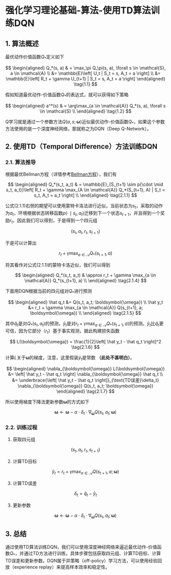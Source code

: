 # 强化学习理论基础-算法-使用TD算法训练DQN

## 1. 算法概述

最优动作价值函数$Q_*$定义如下

$$
\begin{aligned}
  Q_*(s, a) & = \max_\pi Q_\pi(s, a), \forall s \in \mathcal{S}, a \in \mathcal{A} \\
  &= \mathbb{E}\left[ U_t | S_t = s, A_t = a \right] \\
  &= \mathbb{E}\left[ R_t + \gamma U_{t+1} | S_t = s, A_t = a \right]
\end{aligned} \tag{1.1}
$$

假如知道最优动作-价值函数$Q_*$的表达式，就可以获得如下策略

$$
\begin{aligned}
  a^*(s) & = \arg\max_{a \in \mathcal{A}} Q_*(s, a), \forall s \in \mathcal{S} \\
\end{aligned} \tag{1.2}
$$

Q学习就是通过一个参数方法$Q(a,s;\boldsymbol{\omega})$近似最优动作-价值函数$Q_*$，如果这个参数方法使用的是一个深度神经网络，那就称之为DQN（Deep Q-Network）。

## 2. 使用TD（Temporal Difference）方法训练DQN

### 2.1. 算法推导

根据最优Bellman方程（详情参考[Bellman方程](https://xinyukhan.github.io/2025/08/12/强化学习理论基础(2)定理(1)Bellman方程.html)），我们有

$$
\begin{aligned}
  Q_*(s_t, a_t) & = \mathbb{E}_{S_{t+1} \sim p(\cdot \mid s_t, a_t)}\left[ R_t + \gamma \max_{A \in \mathcal{A}} Q_*(S_{t+1}, A) | S_t = s_t, A_t = a_t \right] \\
\end{aligned} \tag{2.1.1}
$$

公式(2.1.1)右侧的期望可以使用蒙特卡洛法进行近似，当前状态为$s_t$，采取的动作为$a_t$，环境根据状态转移函数$p(\cdot \mid s_t, a_t)$迁移到下一个状态$s_{t+1}$，并且得到一个奖励$r_t$，因此我们可以得到，于是得到一个四元组

$$(s_t, a_t, r_t, s_{t+1}) \tag{2.1.2}$$


于是可以计算出


$$r_t + \gamma \max_{a \in \mathcal{A}} Q_*(s_{t+1}, a) \tag{2.1.3}$$

将其看作对公式(2.1.1)的蒙特卡洛近似，我们可以得到

$$
\begin{aligned}
  Q_*(s_t, a_t) & \approx r_t + \gamma \max_{a \in \mathcal{A}} Q_*(s_{t+1}, a) \\
\end{aligned} \tag{2.1.4}
$$

下面用DQN根据当前的四元组对$Q_*$进行预测

$$
\begin{aligned}
  \hat q_t &= Q(s_t, a_t; \boldsymbol{\omega}) \\
  \hat y_t &= r_t + \gamma \max_{a \in \mathcal{A}} Q(s_{t+1}, a; \boldsymbol{\omega}) \\
\end{aligned} \tag{2.1.5}
$$

其中$\hat q_t$是对$Q_*(s_t, a_t)$的预测，$\hat y_t$是对$r_t + \gamma \max_{a \in \mathcal{A}} Q_*(s_{t+1}, a)$的预测。$\hat y_t$比$\hat q_t$更可信，因为它部分（$r_t$）基于事实观测，据此构建损失函数

$$
L(\boldsymbol{\omega}) = \frac{1}{2}\left[ \hat y_t - \hat q_t \right]^2 \tag{2.1.6}
$$

计算$L$关于$\boldsymbol{\omega}$的梯度，注意，这里假装$\hat y_t$是常数 **（此处不甚明白）**。

$$
\begin{aligned}
\nabla_{\boldsymbol{\omega}} L(\boldsymbol{\omega}) &= \left[ \hat y_t - \hat q_t \right] \nabla_{\boldsymbol{\omega}} \hat q_t  \\
&= \underbrace{\left[ \hat y_t - \hat q_t \right]}_{\text{TD误差}\delta_t} \nabla_{\boldsymbol{\omega}} Q(s_t, a_t; \boldsymbol{\omega})
\end{aligned} \tag{2.1.7}
$$

所以使用梯度下降法更新参数$\boldsymbol{\omega}$的方式如下

$$
\boldsymbol{\omega} \leftarrow \boldsymbol{\omega} - \alpha \cdot \delta_t \cdot \nabla_{\boldsymbol{\omega}} Q(s_t, a_t; \boldsymbol{\omega}) \tag{2.1.8}
$$


### 2.2. 训练过程

1. 获取四元组

$$
(s_t, a_t, r_t, s_{t+1}) \tag{2.2.1}
$$

2. 计算TD目标

$$
\hat y_t = r_t + \gamma \max_{a \in \mathcal{A}} Q(s_{t+1}, a; \boldsymbol{\omega}) \tag{2.2.2}
$$

3. 计算TD误差

$$
\delta_t = \hat q_t - \hat y_t \tag{2.2.3}
$$

3. 更新参数

$$
\boldsymbol{\omega} \leftarrow \boldsymbol{\omega} - \alpha \cdot \delta_t \cdot \nabla_{\boldsymbol{\omega}} Q(s_t, a_t; \boldsymbol{\omega}) \tag{2.2.4}
$$

## 3. 总结

通过使用TD算法训练DQN，我们可以使用深度神经网络来逼近最优动作-价值函数$Q_*$，并通过TD方法进行训练。具体步骤包括获取四元组、计算TD目标、计算TD误差和更新参数。DQN属于异策略（off-policy）学习方法，可以使用经验回放（experience replay）来提高样本效率和稳定性。
